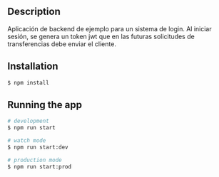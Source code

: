 
## Description

Aplicación de backend de ejemplo para un sistema de login.
Al iniciar sesión, se genera un token jwt que en las futuras solicitudes de transferencias debe enviar el cliente.

## Installation

```bash
$ npm install
```

## Running the app

```bash
# development
$ npm run start

# watch mode
$ npm run start:dev

# production mode
$ npm run start:prod
```




